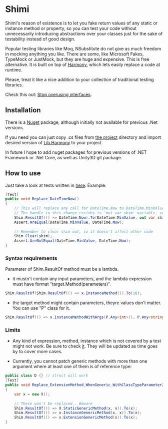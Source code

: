 # Shimi

  Shimi's reason of existence is to let you fake return values of any static or instance method or property, so you can test your code without unnecessarily introducing abstractions over your classes just for the sake of testability instead of good design.
  
  Popular testing libraries like Moq, NSubstitute do not give as much freedom in mocking anything you like. There are some, like Microsoft Fakes, TypeMock or JustMock, but they are huge and expensive. This is free alternative. It is built on top of [Harmony](https://github.com/pardeike/Harmony), which lets easily replace a code at runtime.

Please, treat it like a nice addition to your collection of traditional testing libraries. 

Check this out: [Stop overusing interfaces](https://blog.hovland.xyz/2017-04-22-stop-overusing-interfaces/).


## Installation
  There is a [Nuget](https://www.nuget.org/packages/Shimi/1.0.2) package, although initially not available for previous .Net versions.
  
  If you need you can just copy .cs files from [the project](/Shimi/Shimi) directory and import desired version of [Lib.Harmony](https://www.nuget.org/packages/Lib.Harmony/) to your project.
  
  In future I hope to add nuget packages for previous versions of .NET Framework or .Net Core, as well as Unity3D git package.
  
## How to use
  Just take a look at tests written in [here](Shimi/Shimi.Tests).
  Example:
  ```C#
  [Test]
  public void Replace_DateTimeNow()
  {
      // This will replace any call for DateTime.Now to DateTime.MinValue
      // The handle to this change resides in 'out var shim' variable, so you can revert the change later
      Shim.ResultOf(() => DateTime.Now).To(DateTime.MinValue, out var shim);
      Assert.AreEqual(DateTime.MinValue, DateTime.Now);
      
      // Remember to clear shim out, so it doesn't affect other code
      Shim.Clear(shim);
      Assert.AreNotEqual(DateTime.MinValue, DateTime.Now);
  }
  ```
  ### Syntax requirements
   Paramater of Shim.ResultOf method must be a lambda.
   - it mustn't contain any input parameters, and the lambda expression must have format "target.Method(parameters)".
   ```c#
   Shim.ResultOf(Shim.ResultOf(() => x.InstanceMethod()).To(10);
   ```
   - the target method might contain parameters, theyre values don't matter. You can use "P" class for it.
   ```c#
   Shim.ResultOf(() => x.InstanceMethodWithArgs(P.Any<int>(), P.Any<string>()).To(10);
   ```
  ### Limits
   - Any kind of expression, method, instance which is not covered by a test might not work.
	 Be sure to check [it](Shimi/Shimi.Tests).
	 They will be updated as time goes by to cover more cases.
	 
   - Currently, you cannot patch generic methods with more than one argument where at least one of them is of reference type:
       
   ```c#
   public class D {} // struct will work
   [Test]
   public void Replace_ExtensionMethod_WhenGeneric_WithClassTypeParameter2()
   {
       var x = new X();
       
       // These won't be replaced.. Beware
       Shim.ResultOf(() => X.StaticGenericMethod(x, x)).To(x);
       Shim.ResultOf(() => x.InstanceGenericMethod(x, x)).To(x);
       Shim.ResultOf(() => x.ExtensionGenericMethod(x)).To(x);
   }
   ```
